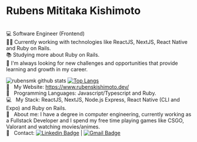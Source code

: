 

# Rubens Mititaka Kishimoto

 <br/> :computer: Software Engineer (Frontend)
 <br/> 👨‍💻 Currently working with technologies like ReactJS, NextJS, React Native and Ruby on Rails. 
 <br/> :books: Studying more about Ruby on Rails.
 <br/> :rocket:  I'm always looking for new challenges and opportunities that provide learning and growth in my career.
 
 ![rubensmk github stats](https://github-readme-stats.vercel.app/api?username=rubensmk&show_icons=true&theme=vue-dark)
[![Top Langs](https://github-readme-stats.vercel.app/api/top-langs/?username=rubensmk&layout=compact&theme=vue-dark)](https://github.com/rubensmk/github-readme-stats)
<br/> 🔗 &nbsp; My Website: https://www.rubenskishimoto.dev/
 <br/> :purple_heart: &nbsp; Programming Languages: Javascript/Typescript and Ruby.
 <br/> :computer: &nbsp; My Stack: ReactJS, NextJS, Node.js Express, React Native (CLI and Expo) and Ruby on Rails.
 <br/> 💬  &nbsp; About me: I have a degree in computer engineering, currently working as a Fullstack Developer and I spend my free time playing games like CSGO, Valorant and watching movies/animes.
 <br/> 📩 &nbsp; Contact:
[![Linkedin Badge](https://img.shields.io/badge/-RubensKishimoto-blue?style=flat-square&logo=Linkedin&logoColor=white&link=https://www.linkedin.com/in/rubens-kishimoto/)](https://www.linkedin.com/in/rubens-kishimoto/) 
| 
[![Gmail Badge](https://img.shields.io/badge/-rubenskishimoto@gmail.com-c14438?style=flat-square&logo=Gmail&logoColor=white&link=mailto:rubenskishimoto@gmail.com)](mailto:rubenskishimoto@gmail.com)
